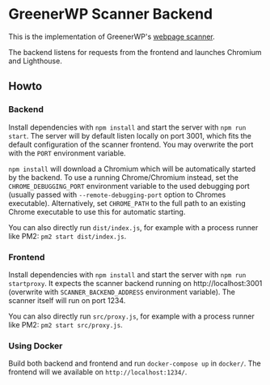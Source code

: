 # GreenerWP Scanner Backend

This is the implementation of GreenerWP's [webpage scanner](https://scan.greenerwp.net/).

The backend listens for requests from the frontend and launches Chromium and
Lighthouse.

## Howto

### Backend

Install dependencies with `npm install` and start the server with `npm run
start`. The server will by default listen locally on port 3001, which fits
the default configuration of the scanner frontend. You may overwrite the port
with the `PORT` environment variable.

`npm install` will download a Chromium which will be automatically started by
the backend. To use a running Chrome/Chromium instead, set the
`CHROME_DEBUGGING_PORT` environment variable to the used debugging port (usually
passed with `--remote-debugging-port` option to Chromes executable). Alternatively,
set `CHROME_PATH` to the full path to an existing Chrome executable to use this
for automatic starting.

You can also directly run `dist/index.js`, for example with a process runner like
PM2: `pm2 start dist/index.js`.

### Frontend

Install dependencies with `npm install` and start the server with `npm run
startproxy`. It expects the scanner backend running on http://localhost:3001
(overwrite with `SCANNER_BACKEND_ADDRESS` environment variable). The scanner
itself will run on port 1234.

You can also directly run `src/proxy.js`, for example with a process runner like
PM2: `pm2 start src/proxy.js`.

### Using Docker

Build both backend and frontend and run `docker-compose up` in `docker/`. The
frontend will we available on `http://localhost:1234/`.
